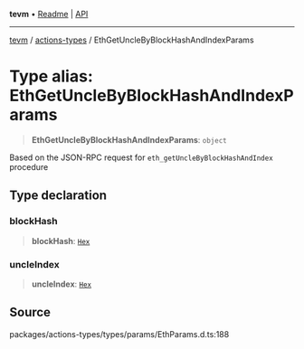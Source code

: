 **tevm** • [Readme](../../README.md) \| [API](../../modules.md)

***

[tevm](../../README.md) / [actions-types](../README.md) / EthGetUncleByBlockHashAndIndexParams

# Type alias: EthGetUncleByBlockHashAndIndexParams

> **EthGetUncleByBlockHashAndIndexParams**: `object`

Based on the JSON-RPC request for `eth_getUncleByBlockHashAndIndex` procedure

## Type declaration

### blockHash

> **blockHash**: [`Hex`](Hex.md)

### uncleIndex

> **uncleIndex**: [`Hex`](Hex.md)

## Source

packages/actions-types/types/params/EthParams.d.ts:188
